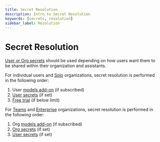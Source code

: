 ```yaml
---
title: Secret Resolution
description: Intro to Secret Resolution
keywords: [secrets, resolution]
sidebar_label: Resolution
---
```


# Secret Resolution

[User or Org secrets](./secret-types.md) should be used depending on how users want them to be shared within their organization and assistants.

For individual users and [Solo](../governance/pricing.md#solo) organizations, secret resolution is performed in the following order:

1. User [models add-on](../governance/pricing.md#models-add-on) (if subscribed)
2. [User secrets](../secrets/secret-types.md#user-secrets) (if set)
3. [Free trial](../governance/pricing.md#free-trial) (if below limit)

For [Teams](../governance/pricing.md#teams) and [Enterprise](../governance/pricing.md#enterprise) organizations, secret resolution is performed in the following order:

1. Org [models add-on](../governance/pricing.md#models-add-on) (if subscribed)
2. [Org secrets](../secrets/secret-types.md#org-secrets) (if set)
3. [User secrets](../secrets/secret-types.md#user-secrets) (if set)